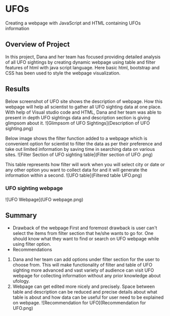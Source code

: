 # UFOs
Creating a webpage with JavaScript and HTML containing UFOs information
## Overview of Project
In this project, Dana and her team has focused providing detailed analysis of all UFO sightings by creating dynamic webpage using table and filter features of html with java script language. Here basic html, bootstrap and CSS has been used to style the webpage visualization. 
## Results
Below screenshot of UFO site shows the description of webpage. How this webpage will help all scientist to gather all UFO sighting data at one place. With help of Visual studio code and HTML, Dana and her team was able to present in depth UFO sightings data and description section is giving glimpsom about it. 
![Glimpsom of UFO Sightings](Description of UFO sighting.png)

Below image shows the filter function added to a webpage which is convenient option for scientist to filter the data as per their preference and take out limited information by saving time in searching data on various sites. 
![Filter Section of UFO sighting table](Filter section of UFO .png)

This table represents how filter will work when you will select city or date or any other option you want to collect data for and it will generate the information within a second. 
![UFO table](Filtered table UFO.png)

### UFO sighting webpage
![UFO Webpage](UFO webpage.png)
## Summary
- Drawback of the webpage
First and foremost drawback is user can't select the items from filter section that he/she wants to go for. One should know what they want to find or search on UFO webpage while using filter option. 
- Recommendations
1. Dana and her team can add options under filter section for the user to choose from. This will make functionality of filter and table of UFO sighting more advanced and vast variety of audience can visit UFO webpage for collecting information without any prior knowledge about ufology. 
2. Webpage can get edited more nicely and precisely. Space between table and description can be reduced and precise details about what table is about and how data can be useful for user need to be explained on webpage. 
![Recommendation for UFO](Recommendation for UFO.png)